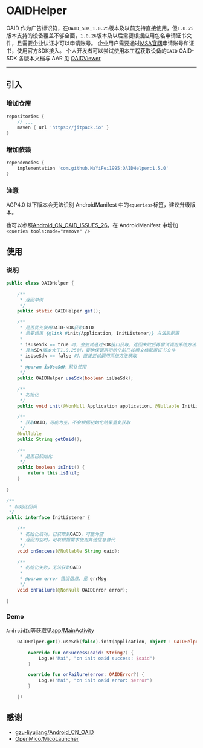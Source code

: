 # OAIDHelper

OAID 作为广告标识符，在`OAID_SDK_1.0.25`版本及以前支持直接使用，但`1.0.25`版本支持的设备覆盖不够全面，`1.0.26`版本及以后需要根据应用包名申请证书文件，且需要企业认证才可以申请账号。
企业用户需要通过[MSA官网](http://www.msa-alliance.cn/)申请账号和证书，使用官方SDK接入。
个人开发者可以尝试使用本工程获取设备的`OAID`
OAID-SDK 各版本文档与 AAR 见 [OAIDViewer](https://github.com/MaYiFei1995/OAIDViewer)

---

## 引入

### 增加仓库
```groovy
repositories {
    // ...
    maven { url 'https://jitpack.io' }
}
```

### 增加依赖
```groovy
rependencies {
    implementation 'com.github.MaYiFei1995:OAIDHelper:1.5.0'
}
```

### 注意

AGP4.0 以下版本会无法识别 AndroidManifest 中的`<queries>`标签，建议升级版本。

也可以参照[Android_CN_OAID_ISSUES_26](https://github.com/gzu-liyujiang/Android_CN_OAID/issues/26#issuecomment-854419703)，在 AndroidManifest 中增加 `<queries tools:node="remove" />`

## 使用

### 说明

```java
public class OAIDHelper {
    
    /**
     * 返回单例
     */
    public static OAIDHelper get();

    /**
     * 是否优先使用OAID-SDK获取OAID
     * 需要调用 {@link #init(Application, InitListener)} 方法前配置
     *
     * isUseSdk == true 时，会尝试通过SDK接口获取，返回失败后再尝试调用系统方法获取
     * 且当SDK版本大于1.0.25时，要确保调用初始化前已按照文档配置证书文件
     * isUseSdk == false 时，直接尝试调用系统方法获取
     *
     * @param isUseSdk 默认使用
     */
    public OAIDHelper useSdk(boolean isUseSdk);

    /**
     * 初始化
     */
    public void init(@NonNull Application application, @Nullable InitListener initListener);

    /**
     * 获取OAID，可能为空，不会根据初始化结果重复获取
     */
    @Nullable
    public String getOaid();
    
    /**
     * 是否已初始化
     */
    public boolean isInit() {
        return this.isInit;
    }
    
}
```

```java
/**
 * 初始化回调
 */
public interface InitListener {

    /**
     * 初始化成功，已获取到OAID，可能为空
     * 返回为空时，可以根据需求使用其他信息替代
     */
    void onSuccess(@Nullable String oaid);

    /**
     * 初始化失败，无法获取OAID
     *
     * @param error 错误信息，见 errMsg
     */
    void onFailure(@NonNull OAIDError error);

}
```

### Demo
`AndroidId`等获取见[app/MainActivity](./app/src/main/java/com/mai/oaid/demo/MainActivity.kt)
```kotlin    
    OAIDHelper.get().useSdk(false).init(application, object : OAIDHelper.InitListener {

        override fun onSuccess(oaid: String?) {
            Log.e("Mai", "on init oaid success: $oaid")
        }

        override fun onFailure(error: OAIDError?) {
            Log.e("Mai", "on init oaid error: $error")
        }

    })
```

## 感谢

+ [gzu-liyujiang/Android_CN_OAID](https://github.com/gzu-liyujiang/Android_CN_OAID)
+ [OpenMico/MicoLauncher](https://github.com/OpenMico/MicoLauncher)
